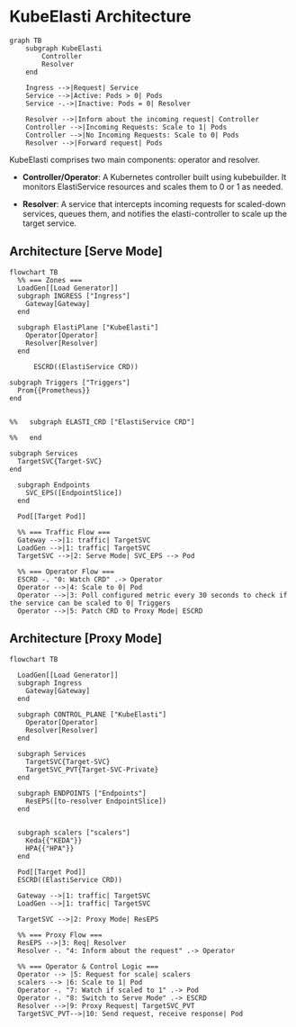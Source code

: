 # KubeElasti Architecture

<!-- ![Unified Architecture of KubeElasti](../../images/hld.png) -->

``` mermaid
graph TB
    subgraph KubeElasti
        Controller
        Resolver
    end

    Ingress -->|Request| Service
    Service -->|Active: Pods > 0| Pods
    Service -.->|Inactive: Pods = 0| Resolver

    Resolver -->|Inform about the incoming request| Controller
    Controller -->|Incoming Requests: Scale to 1| Pods
    Controller -->|No Incoming Requests: Scale to 0| Pods
    Resolver -->|Forward request| Pods

```

KubeElasti comprises two main components: operator and resolver.

- **Controller/Operator**: A Kubernetes controller built using kubebuilder. It monitors ElastiService resources and scales them to 0 or 1 as needed.

- **Resolver**: A service that intercepts incoming requests for scaled-down services, queues them, and notifies the elasti-controller to scale up the target service.




## Architecture [Serve Mode]

```mermaid
flowchart TB
  %% === Zones ===
  LoadGen[[Load Generator]]
  subgraph INGRESS ["Ingress"]
    Gateway[Gateway]
  end

  subgraph ElastiPlane ["KubeElasti"]
    Operator[Operator]
    Resolver[Resolver]
  end
  
      ESCRD((ElastiService CRD))

subgraph Triggers ["Triggers"]
  Prom{{Prometheus}}
end


%%   subgraph ELASTI_CRD ["ElastiService CRD"]
    
%%   end

subgraph Services
  TargetSVC{Target-SVC}
end

  subgraph Endpoints
    SVC_EPS([EndpointSlice])
  end

  Pod[[Target Pod]]

  %% === Traffic Flow ===
  Gateway -->|1: traffic| TargetSVC
  LoadGen -->|1: traffic| TargetSVC
  TargetSVC -->|2: Serve Mode| SVC_EPS --> Pod

  %% === Operator Flow ===
  ESCRD -. "0: Watch CRD" .-> Operator
  Operator -->|4: Scale to 0| Pod
  Operator -->|3: Poll configured metric every 30 seconds to check if the service can be scaled to 0| Triggers
  Operator -->|5: Patch CRD to Proxy Mode| ESCRD
```

## Architecture [Proxy Mode]
```mermaid
flowchart TB

  LoadGen[[Load Generator]]
  subgraph Ingress
    Gateway[Gateway]
  end

  subgraph CONTROL_PLANE ["KubeElasti"]
    Operator[Operator]
    Resolver[Resolver]
  end

  subgraph Services
    TargetSVC{Target-SVC}
    TargetSVC_PVT{Target-SVC-Private}
  end

  subgraph ENDPOINTS ["Endpoints"]
    ResEPS([to-resolver EndpointSlice])
  end


  subgraph scalers ["scalers"]
    Keda{{"KEDA"}}
    HPA{{"HPA"}}
  end

  Pod[[Target Pod]]
  ESCRD((ElastiService CRD))

  Gateway -->|1: traffic| TargetSVC
  LoadGen -->|1: traffic| TargetSVC

  TargetSVC -->|2: Proxy Mode| ResEPS 

  %% === Proxy Flow ===
  ResEPS -->|3: Req| Resolver
  Resolver -. "4: Inform about the request" .-> Operator

  %% === Operator & Control Logic ===
  Operator --> |5: Request for scale| scalers
  scalers --> |6: Scale to 1| Pod
  Operator -. "7: Watch if scaled to 1" .-> Pod
  Operator -. "8: Switch to Serve Mode" .-> ESCRD
  Resolver -->|9: Proxy Request| TargetSVC_PVT 
  TargetSVC_PVT-->|10: Send request, receive response| Pod
```



